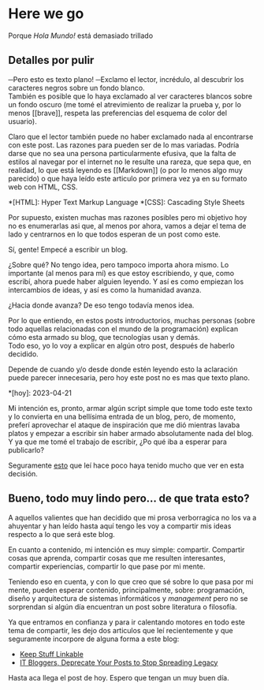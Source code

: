 # Here we go

Porque *Hola Mundo!* está demasiado trillado

## Detalles por pulir

─Pero esto es texto plano! ─Exclamo el lector, incrédulo, al descubrir los
caracteres negros sobre un fondo blanco.  
También es posible que lo haya exclamado al ver caracteres blancos sobre un
fondo oscuro (me tomé el atrevimiento de realizar la prueba y, por lo menos
[[brave]], respeta las preferencias del esquema de color del usuario).

Claro que el lector también puede no haber exclamado nada al encontrarse con
este post. Las razones para pueden ser de lo mas variadas. Podría darse que no
sea una persona particularmente efusiva, que la falta de estilos al navegar por
el internet no le resulte una rareza, que sepa que, en realidad, lo que está
leyendo es [[Markdown]] (o por lo menos algo muy parecido) o que haya leído este
articulo por primera vez ya en su formato web con HTML, CSS.

*[HTML]: Hyper Text Markup Language
*[CSS]: Cascading Style Sheets

Por supuesto, existen muchas mas razones posibles pero mi objetivo hoy no es
enumerarlas asi que, al menos por ahora, vamos a dejar el tema de lado y
centrarnos en lo que todos esperan de un post como este.

Sí, gente! Empecé a escribir un blog.

¿Sobre qué? No tengo idea, pero tampoco importa ahora mismo. Lo importante (al
menos para mí) es que estoy escribiendo, y que, como escribí, ahora puede haber
alguien leyendo. Y así es como empiezan los intercambios de ideas, y así es como
la humanidad avanza.

¿Hacia donde avanza? De eso tengo todavía menos idea.

Por lo que entiendo, en estos posts introductorios, muchas personas (sobre todo
aquellas relacionadas con el mundo de la programación) explican cómo esta armado
su blog, que tecnologías usan y demás.  
Todo eso, yo lo voy a explicar en algún otro post, después de haberlo decidido.

Depende de cuando y/o desde donde estén leyendo esto la aclaración puede parecer
innecesaria, pero hoy este post no es mas que texto plano.

*[hoy]: 2023-04-21

Mi intención es, pronto, armar algún script simple que tome todo este texto y lo
convierta en una bellísima entrada de un blog, pero, de momento, preferí
aprovechar el ataque de inspiración que me dió mientras lavaba platos y empezar
a escribir sin haber armado absolutamente nada del blog.  
Y ya que me tomé el trabajo de escribir, ¿Po qué iba a esperar para publicarlo?

Seguramente [esto](https://misc.l3m.in/txt/maintaining-this-site-fkin-rocks.txt)
que leí hace poco haya tenido mucho que ver en esta decisión.

## Bueno, todo muy lindo pero... de que trata esto?

A aquellos valientes que han decidido que mi prosa verborragica no los va a
ahuyentar y han leído hasta aquí tengo les voy a compartir mis ideas respecto a
lo que será este blog.

En cuanto a contenido, mi intención es muy simple: compartir. Compartir cosas
que aprenda, compartir cosas que me resulten interesantes, compartir
experiencias, compartir lo que pase por mi mente.

Teniendo eso en cuenta, y con lo que creo que sé sobre lo que pasa por mi mente,
pueden esperar contenido, principalmente, sobre: programación, diseño y
arquitectura de sistemas informáticos y *management* pero no se sorprendan si
algún día encuentran un post sobre literatura o filosofía.

Ya que entramos en confianza y para ir calentando motores en todo este tema de
compartir, les dejo dos articulos que leí recientemente y que seguramente
incorpore de alguna forma a este blog:

- [Keep Stuff Linkable](https://animaomnium.github.io/keep-stuff-linkable/)
- [IT Bloggers, Deprecate Your Posts to Stop Spreading Legacy](https://tomasvotruba.com/blog/2018/12/03/it-bloggers-deprecate-your-posts-to-stop-spreading-legacy)

Hasta aca llega el post de hoy. Espero que tengan un muy buen día.
